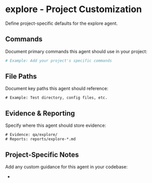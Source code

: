 # explore - Project Customization

Define project-specific defaults for the explore agent.

## Commands

Document primary commands this agent should use in your project:

```bash
# Example: Add your project's specific commands
```

## File Paths

Document key paths this agent should reference:

```
# Example: Test directory, config files, etc.
```

## Evidence & Reporting

Specify where this agent should store evidence:

```
# Evidence: qa/explore/
# Reports: reports/explore-*.md
```

## Project-Specific Notes

Add any custom guidance for this agent in your codebase:

- 
